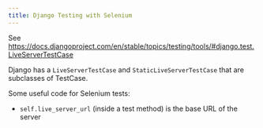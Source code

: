 ```yaml
---
title: Django Testing with Selenium
---
```


See <https://docs.djangoproject.com/en/stable/topics/testing/tools/#django.test.LiveServerTestCase>

Django has a `LiveServerTestCase` and `StaticLiveServerTestCase` that are subclasses of TestCase.

Some useful code for Selenium tests:

- `self.live_server_url` (inside a test method) is the base URL of the server
